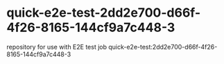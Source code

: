 # quick-e2e-test-2dd2e700-d66f-4f26-8165-144cf9a7c448-3
repository for use with E2E test job quick-e2e-test:2dd2e700-d66f-4f26-8165-144cf9a7c448-3

